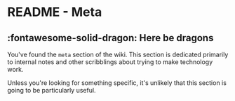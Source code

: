 # README - Meta
## :fontawesome-solid-dragon: Here be dragons
You've found the `meta` section of the wiki. This section is dedicated primarily to internal notes and other scribblings about trying to make technology work.

Unless you're looking for something specific, it's unlikely that this section is going to be particularly useful.